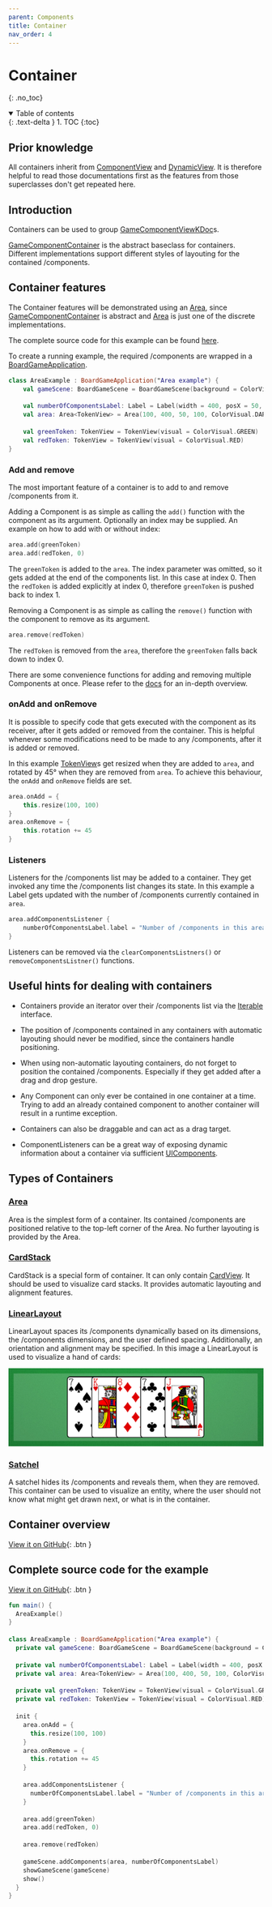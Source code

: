 ```yaml
---
parent: Components 
title: Container
nav_order: 4
---
```


<!-- KDoc -->
[BGADocs]: ../../bgw-gui-kdoc/bgw-gui/tools.aqua.bgw.core/-board-game-application/
[GameComponentViewKDoc]: ../../bgw-gui-kdoc/bgw-gui/tools.aqua.bgw.components.gamecomponentviews/-game-component-view/
[ContainerKDoc]: ../../bpwdgw-gui-kdoc/bgw-gui/tools.aqua.bgw.components.container/-game-component-container/index.html
[AreaKDoc]: ../../bgw-gui-kdoc/bgw-gui/tools.aqua.bgw.components.container/-area/index.html
[TokenKDoc]: ../../bgw-gui-kdoc/bgw-gui/tools.aqua.bgw.components.gamecomponentviews/-token-view/index.html
[CardViewKDoc]: ../../bgw-gui-kdoc/bgw-gui/tools.aqua.bgw.components.gamecomponentviews/-card-view/index.html
[CardStackKDoc]: ../../bgw-gui-kdoc/bgw-gui/tools.aqua.bgw.components.container/-card-stack/index.html
[LinearLayoutKDoc]: ../../bgw-gui-kdoc/bgw-gui/tools.aqua.bgw.components.container/-linear-layout/index.html
[SatchelKDoc]: ../../bgw-gui-kdoc/bgw-gui/tools.aqua.bgw.components.container/-satchel/index.html

<!-- GH-Pages Doc -->
[ComponentViewDoc]: ../../components/componentview/componentview.md
[DynamicView]: ../../components/dynamiccomponentview/dynamiccomponentview.md
[UIComponentsDoc]: ../../components/uicomponents/uicomponents.md
[ContainerExample]: ../../components/container/container.md#complete-source-code-for-the-example

<!-- Links -->
[IterableDoc]: https://kotlinlang.org/api/latest/jvm/stdlib/kotlin.collections/-iterable/

<!-- Start Page -->
# Container
{: .no_toc}

<details open markdown="block">
  <summary>
    Table of contents
  </summary>
  {: .text-delta }
1. TOC
{:toc}
</details>

## Prior knowledge
All containers inherit from [ComponentView][ComponentViewDoc] and [DynamicView][DynamicView]. 
It is therefore helpful to read those documentations first as the features from those superclasses don't get repeated here.

## Introduction
Containers can be used to group
[GameComponentViewKDoc][GameComponentViewKDoc]s.

[GameComponentContainer][ContainerKDoc]
is the abstract baseclass for containers. Different implementations support different styles of layouting for the
contained /components.

## Container features
The Container features will be demonstrated using an [Area][AreaKDoc], since [GameComponentContainer][ContainerKDoc]
is abstract and [Area][AreaKDoc] is just one of the discrete implementations.

The complete source code for this example can be
found [here][ContainerExample].

To create a running example, the required /components are wrapped in a
[BoardGameApplication][BGADocs].

````kotlin
class AreaExample : BoardGameApplication("Area example") {
	val gameScene: BoardGameScene = BoardGameScene(background = ColorVisual.LIGHT_GRAY)
	
	val numberOfComponentsLabel: Label = Label(width = 400, posX = 50, posY = 50)
	val area: Area<TokenView> = Area(100, 400, 50, 100, ColorVisual.DARK_GRAY)
	
	val greenToken: TokenView = TokenView(visual = ColorVisual.GREEN)
	val redToken: TokenView = TokenView(visual = ColorVisual.RED)
}
````

### Add and remove

The most important feature of a container is to add to and remove /components from it.

Adding a Component is as simple as calling the ``add()`` function with the component as its argument. Optionally an 
index
may be supplied. An example on how to add with or without index:

````kotlin
area.add(greenToken)
area.add(redToken, 0)
````

The ``greenToken`` is added to the ``area``. The index parameter was omitted, so it gets added at the end of the
components list. In this case at index 0. Then the
``redToken`` is added explicitly at index 0, therefore ``greenToken`` is pushed back to index 1.

Removing a Component is as simple as calling the ``remove()`` function with the component to remove as its argument.

````kotlin
area.remove(redToken)
````

The ``redToken`` is removed from the ``area``, therefore the ``greenToken`` falls back down to index 0.

There are some convenience functions for adding and removing multiple Components at once. Please refer to
the [docs][AreaKDoc] for an in-depth overview.

### onAdd and onRemove

It is possible to specify code that gets executed with the component as its receiver, after it gets added or removed
from the container. This is helpful whenever some modifications need to be made to any /components, after it is added or
removed.

In this example [TokenView][TokenKDoc]s get resized when they are added to ``area``, and rotated by 45° when they are
removed from ``area``. To achieve this behaviour, the ``onAdd`` and ``onRemove`` fields are set.

````kotlin
area.onAdd = {
	this.resize(100, 100)
}
area.onRemove = {
	this.rotation += 45
}
````

### Listeners

Listeners for the /components list may be added to a container. They get invoked any time the /components list changes its
state. In this example a Label gets updated with the number of /components currently contained in ``area``.

````kotlin
area.addComponentsListener {
	numberOfComponentsLabel.label = "Number of /components in this area: ${area.numberOfComponents()}"
}
````

Listeners can be removed via the ``clearComponentsListners()`` or ``removeComponentsListner()`` functions.

## Useful hints for dealing with containers

- Containers provide an iterator over their /components list via
  the [Iterable][IterableDoc] interface.
  
- The position of /components contained in any containers with automatic layouting should never be modified, since the
  containers handle positioning.

- When using non-automatic layouting containers, do not forget to position the contained /components. Especially if they
  get added after a drag and drop gesture.

- Any Component can only ever be contained in one container at a time. Trying to add an already contained component to
  another container will result in a runtime exception.

- Containers can also be draggable and can act as a drag target.

- ComponentListeners can be a great way of exposing dynamic information about a container via
  sufficient [UIComponents][UIComponentsDoc].

## Types of Containers

### [Area][AreaKDoc]

Area is the simplest form of a container. Its contained /components are positioned relative to the top-left corner of the
Area. No further layouting is provided by the Area.

### [CardStack][CardStackKDoc]

CardStack is a special form of container. It can only contain
[CardView][CardViewKDoc]. 
It should be used to visualize card stacks. It provides automatic layouting and alignment features.

### [LinearLayout][LinearLayoutKDoc]

LinearLayout spaces its /components dynamically based on its dimensions, the /components dimensions, and the user defined
spacing. Additionally, an orientation and alignment may be specified. In this image a LinearLayout is used to 
visualize a hand of cards:

![image](LinearLayout.png)

### [Satchel][SatchelKDoc]

A satchel hides its /components and reveals them, when they are removed. This container can be used to visualize an
entity, where the user should not know what might get drawn next, or what is in the container.

## Container overview

[View it on GitHub](https://github.com/tudo-aqua/bgw/tree/main/bgw-examples/bgw-docs-examples/src/main/kotlin/examples/components/container/ContainerExample.kt){:
.btn }

## Complete source code for the example

[View it on GitHub](https://github.com/tudo-aqua/bgw/tree/main/bgw-examples/bgw-docs-examples/src/main/kotlin/examples/components/container/AreaExample.kt){:
.btn }

````kotlin
fun main() {
  AreaExample()
}

class AreaExample : BoardGameApplication("Area example") {
  private val gameScene: BoardGameScene = BoardGameScene(background = ColorVisual.LIGHT_GRAY)

  private val numberOfComponentsLabel: Label = Label(width = 400, posX = 50, posY = 50)
  private val area: Area<TokenView> = Area(100, 400, 50, 100, ColorVisual.DARK_GRAY)

  private val greenToken: TokenView = TokenView(visual = ColorVisual.GREEN)
  private val redToken: TokenView = TokenView(visual = ColorVisual.RED)

  init {
    area.onAdd = {
      this.resize(100, 100)
    }
    area.onRemove = {
      this.rotation += 45
    }

    area.addComponentsListener {
      numberOfComponentsLabel.label = "Number of /components in this area: ${area.numberOfComponents()}"
    }

    area.add(greenToken)
    area.add(redToken, 0)

    area.remove(redToken)

    gameScene.addComponents(area, numberOfComponentsLabel)
    showGameScene(gameScene)
    show()
  }
}
````